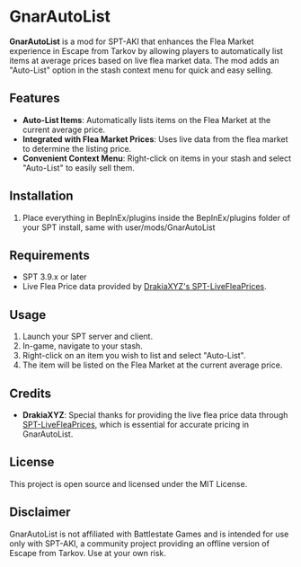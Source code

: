 # GnarAutoList

**GnarAutoList** is a mod for SPT-AKI that enhances the Flea Market experience in Escape from Tarkov by allowing players to automatically list items at average prices based on live flea market data. The mod adds an "Auto-List" option in the stash context menu for quick and easy selling.

## Features

- **Auto-List Items**: Automatically lists items on the Flea Market at the current average price.
- **Integrated with Flea Market Prices**: Uses live data from the flea market to determine the listing price.
- **Convenient Context Menu**: Right-click on items in your stash and select "Auto-List" to easily sell them.

## Installation

1. Place everything in BepInEx/plugins inside the BepInEx/plugins folder of your SPT install, same with user/mods/GnarAutoList

## Requirements

- SPT 3.9.x or later
- Live Flea Price data provided by [DrakiaXYZ's SPT-LiveFleaPrices](https://github.com/DrakiaXYZ/SPT-LiveFleaPrices).

## Usage

1. Launch your SPT server and client.
2. In-game, navigate to your stash.
3. Right-click on an item you wish to list and select "Auto-List".
4. The item will be listed on the Flea Market at the current average price.

## Credits

- **DrakiaXYZ**: Special thanks for providing the live flea price data through [SPT-LiveFleaPrices](https://github.com/DrakiaXYZ/SPT-LiveFleaPrices), which is essential for accurate pricing in GnarAutoList.

## License

This project is open source and licensed under the MIT License.

## Disclaimer

GnarAutoList is not affiliated with Battlestate Games and is intended for use only with SPT-AKI, a community project providing an offline version of Escape from Tarkov. Use at your own risk.

